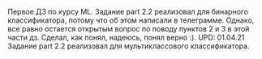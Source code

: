 Первое ДЗ по курсу ML. Задание part 2.2 реализовал для бинарного классификатора, потому что об этом написали в телеграмме. Однако, все равно остается открытым вопрос по поводу пунктов 2 и 3 в этой части дз. Сделал, как понял, надеюсь, понял верно :).
UPD: 01.04.21 Задание part 2.2 реализовал для мультиклассового классификатора.
